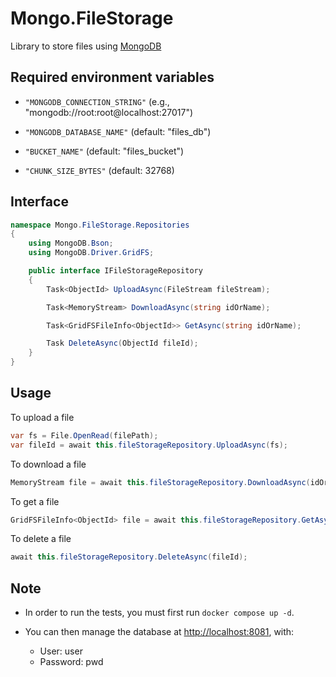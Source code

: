 # Mongo.FileStorage

Library to store files using [MongoDB](https://www.Mongo.com)


##  Required environment variables

- `"MONGODB_CONNECTION_STRING"` (e.g., "mongodb://root:root@localhost:27017")

- `"MONGODB_DATABASE_NAME"` (default: "files_db")

- `"BUCKET_NAME"` (default: "files_bucket")

- `"CHUNK_SIZE_BYTES"` (default: 32768)


## Interface

```C#
namespace Mongo.FileStorage.Repositories
{
    using MongoDB.Bson;
    using MongoDB.Driver.GridFS;

    public interface IFileStorageRepository
    {
        Task<ObjectId> UploadAsync(FileStream fileStream);

        Task<MemoryStream> DownloadAsync(string idOrName);

        Task<GridFSFileInfo<ObjectId>> GetAsync(string idOrName);

        Task DeleteAsync(ObjectId fileId);
    }
}
```


## Usage

To upload a file

```C#
var fs = File.OpenRead(filePath);
var fileId = await this.fileStorageRepository.UploadAsync(fs);
```

To download a file

```C#
MemoryStream file = await this.fileStorageRepository.DownloadAsync(idOrName);
```

To get a file

```C#
GridFSFileInfo<ObjectId> file = await this.fileStorageRepository.GetAsync(idOrName);
```

To delete a file

```C#
await this.fileStorageRepository.DeleteAsync(fileId);
````


## Note

- In order to run the tests, you must first run `docker compose up -d`.

- You can then manage the database at [http://localhost:8081](http://localhost:8081), with:
    - User: user
    - Password: pwd